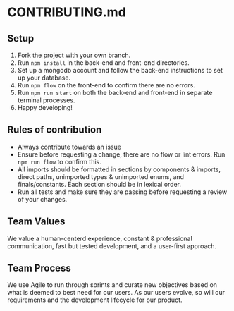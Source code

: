 # CONTRIBUTING.md

## Setup
1. Fork the project with your own branch.
2. Run `npm install` in the back-end and front-end directories.
3. Set up a mongodb account and follow the back-end instructions to set up your database.
4. Run `npm flow` on the front-end to confirm there are no errors.
5. Run `npm run start` on both the back-end and front-end in separate terminal processes.
6. Happy developing!

## Rules of contribution
- Always contribute towards an issue
- Ensure before requesting a change, there are no flow or lint errors. Run `npm run flow` to confirm this.
- All imports should be formatted in sections by components & imports, direct paths, unimported types & unimported enums, and finals/constants. Each section should be in lexical order.
- Run all tests and make sure they are passing before requesting a review of your changes.

## Team Values 

We value a human-centerd experience, constant & professional communication, fast but tested development, and a user-first approach.

## Team Process
We use Agile to run through sprints and curate new objectives based on what is deemed to best need for our users. As our users evolve, so will our requirements and the development lifecycle for our product.
